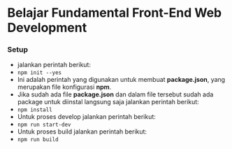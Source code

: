 # Belajar Fundamental Front-End Web Development


### Setup
 - jalankan perintah berikut:
 - `npm init --yes`
 - Ini adalah perintah yang digunakan untuk membuat **package.json**, yang merupakan file konfigurasi **npm**. 
 - Jika sudah ada file **package.json** dan dalam file tersebut sudah ada package untuk diinstal langsung saja jalankan perintah berikut:
 - `npm install`
 -  Untuk proses develop jalankan perintah berikut:
 - `npm run start-dev`
 - Untuk proses build jalankan perintah berikut:
 - `npm run build`
